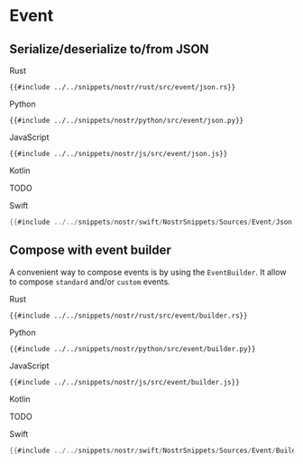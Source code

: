 # Event

## Serialize/deserialize to/from JSON

<custom-tabs category="lang">

<div slot="title">Rust</div>
<section>

```rust,ignore
{{#include ../../snippets/nostr/rust/src/event/json.rs}}
```

</section>

<div slot="title">Python</div>
<section>

```python,ignore
{{#include ../../snippets/nostr/python/src/event/json.py}}
```

</section>

<div slot="title">JavaScript</div>
<section>

```javascript,ignore
{{#include ../../snippets/nostr/js/src/event/json.js}}
```

</section>

<div slot="title">Kotlin</div>
<section>

TODO

</section>

<div slot="title">Swift</div>
<section>

```swift
{{#include ../../snippets/nostr/swift/NostrSnippets/Sources/Event/Json.swift}}
```

</section>
</custom-tabs>

## Compose with event builder

A convenient way to compose events is by using the `EventBuilder`. It allow to compose `standard` and/or `custom` events.

<custom-tabs category="lang">

<div slot="title">Rust</div>
<section>

```rust,ignore
{{#include ../../snippets/nostr/rust/src/event/builder.rs}}
```

</section>

<div slot="title">Python</div>
<section>

```python,ignore
{{#include ../../snippets/nostr/python/src/event/builder.py}}
```

</section>

<div slot="title">JavaScript</div>
<section>

```javascript,ignore
{{#include ../../snippets/nostr/js/src/event/builder.js}}
```

</section>

<div slot="title">Kotlin</div>
<section>

TODO

</section>

<div slot="title">Swift</div>
<section>

```swift
{{#include ../../snippets/nostr/swift/NostrSnippets/Sources/Event/Builder.swift}}
```

</section>
</custom-tabs>